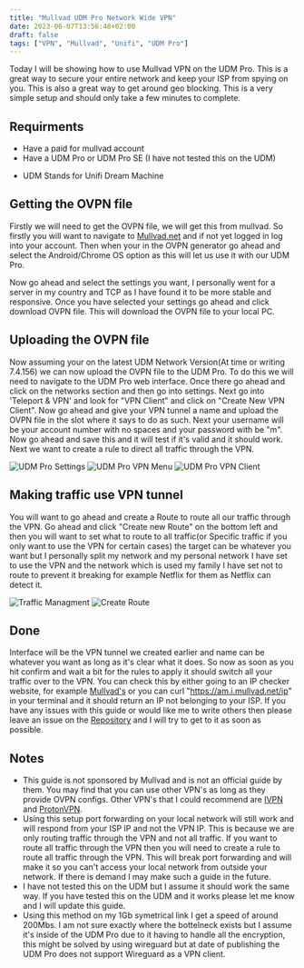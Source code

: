 ```yaml
---
title: "Mullvad UDM Pro Network Wide VPN"
date: 2023-06-07T13:56:48+02:00
draft: false
tags: ["VPN", "Mullvad", "Unifi", "UDM Pro"]
---
```


Today I will be showing how to use Mullvad VPN on the UDM Pro. This is a great way to secure your entire network and keep your ISP from spying on you. This is also a great way to get around geo blocking. This is a very simple setup and should only take a few minutes to complete.

## Requirments

- Have a paid for mullvad account
- Have a UDM Pro or UDM Pro SE (I have not tested this on the UDM)

* UDM Stands for Unifi Dream Machine

## Getting the OVPN file

Firstly we will need to get the OVPN file, we will get this from mullvad. So firstly you will want to navigate to [Mullvad.net](https://mullvad.net/en/account/#/openvpn-config) and if not yet logged in log into your account. Then when your in the OVPN generator go ahead and select the Android/Chrome OS option as this will let us use it with our UDM Pro.

Now go ahead and select the settings you want, I personally went for a server in my country and TCP as I have found it to be more stable and responsive. Once you have selected your settings go ahead and click download OVPN file. This will download the OVPN file to your local PC.

## Uploading the OVPN file

Now assuming your on the latest UDM Network Version(At time or writing 7.4.156) we can now upload the OVPN file to the UDM Pro. To do this we will need to navigate to the UDM Pro web interface. Once there go ahead and click on the networks section and then go into settings. Next go into 'Teleport & VPN' and look for "VPN Client" and click on "Create New VPN Client". Now go ahead and give your VPN tunnel a name and upload the OVPN file in the slot where it says to do as such. Next your username will be your account number with no spaces and your password with be "m". Now go ahead and save this and it will test if it's valid and it should work. Next we want to create a rule to direct all traffic through the VPN.

![UDM Pro Settings](/images/udm-settings.png)
![UDM Pro VPN Menu](/images/udm-vpn-menu.png)
![UDM Pro VPN Client](/images/udm-vpn-client.png)

## Making traffic use VPN tunnel

You will want to go ahead and create a Route to route all our traffic through the VPN. Go ahead and click "Create new Route" on the bottom left and then you will want to set what to route to all traffic(or Specific traffic if you only want to use the VPN for certain cases) the target can be whatever you want but I personally split my network and my personal network I have set to use the VPN and the network which is used my family I have set not to route to prevent it breaking for example Netflix for them as Netflix can detect it.

![Traffic Managment](/images/udm-traffic-managment.png)
![Create Route](/images/udm-create-route.png)


## Done

Interface will be the VPN tunnel we created earlier and name can be whatever you want as long as it's clear what it does. So now as soon as you hit confirm and wait a bit for the rules to apply it should switch all your traffic over to the VPN. You can check this by either going to an IP checker website, for example [Mullvad's](https://mullvad.net/en/check) or you can curl "https://am.i.mullvad.net/ip" in your terminal and it should return an IP not belonging to your ISP. If you have any issues with this guide or would like me to write others then please leave an issue on the [Repository](https://github.com/Stetsed/stetsed-guides) and I will try to get to it as soon as possible.

## Notes

- This guide is not sponsored by Mullvad and is not an official guide by them. You may find that you can use other VPN's as long as they provide OVPN configs. Other VPN's that I could recommend are [IVPN](https://www.ivpn.net/) and [ProtonVPN](https://protonvpn.com/).
- Using this setup port forwarding on your local network will still work and will respond from your ISP IP and not the VPN IP. This is because we are only routing traffic through the VPN and not all traffic. If you want to route all traffic through the VPN then you will need to create a rule to route all traffic through the VPN. This will break port forwarding and will make it so you can't access your local network from outside your network. If there is demand I may make such a guide in the future.
- I have not tested this on the UDM but I assume it should work the same way. If you have tested this on the UDM and it works please let me know and I will update this guide.
- Using this method on my 1Gb symetrical link I get a speed of around 200Mbs. I am not sure exactly where the bottelneck exists but I assume it's inside of the UDM Pro due to it having to handle all the encryption, this might be solved by using wireguard but at date of publishing the UDM Pro does not support Wireguard  as a VPN client.
